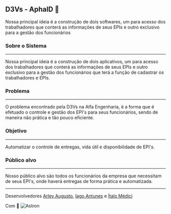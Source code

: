 

## D3Vs - AphaID :rocket:

Nossa principal ideia é a construção de dois softwares, um para acesso dos trabalhadores que conterá as informações de seus EPIs e outro exclusivo para a gestão dos funcionários

### Sobre o Sistema
***
 Nossa principal ideia é a construção de dois aplicativos, um para acesso dos trabalhadores que conterá as informações de seus EPIs e outro exclusivo para a gestão   dos funcionários que terá a função de cadastrar os trabalhadores e EPIs.
 
### Problema
***
  O problema encontrado pela D3Vs na Alfa Engenharia, é a forma que é efetuado o controle e gestão dos EPI's para seus funcionários, sendo de maneira não prática e     tão pouco eficiente.
  
### Objetivo
***
   Automatizar o controle de entregas, vida útil e disponibilidade de EPI's.
   
### Público alvo
***
   Nosso público alvo são todos os funcionários da empresa que necessitam de seus EPI's, onde haverá entregas de forma prática e automatizada.





***

Desenvolvedores
[Arley Augusto](https://github.com/arleynm),
[Iago Antunes](https://github.com/IagoAntunes) e
[Ítalo Médici](https://github.com/ItaloMedici)

Com 💜 ![Astron](https://github.com/ItaloMedici/D3Vs_Alphaid-Project/blob/master/Images/Prancheta-4.png?raw=true)
